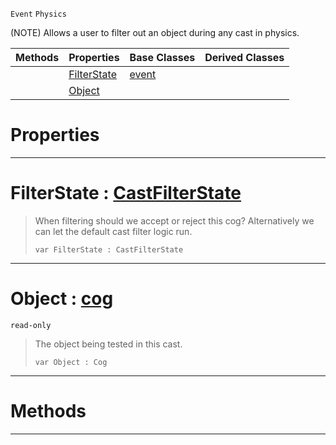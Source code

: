  `Event` `Physics`



(NOTE) Allows a user to filter out an object during any cast in physics.

|Methods|Properties|Base Classes|Derived Classes|
|---|---|---|---|
| |[ FilterState](https://github.com/dragonCASTjosh/PlasmaDocs/blob/master/code_reference/class_reference/castfilterevent.markdown#filterstate-plasma-engine)|[event](https://github.com/dragonCASTjosh/PlasmaDocs/blob/master/code_reference/class_reference/event.markdown)| |
| |[ Object](https://github.com/dragonCASTjosh/PlasmaDocs/blob/master/code_reference/class_reference/castfilterevent.markdown#object-plasma-engine-docum)| | |


 #  Properties


---  
 #  FilterState : [CastFilterState](https://github.com/dragonCASTjosh/PlasmaDocs/blob/master/code_reference/enum_reference.markdown#castfilterstate)

> When filtering should we accept or reject this cog? Alternatively we can let the default cast filter logic run.
> ``` lang=cpp, name=Lightning
> var FilterState : CastFilterState


---  
 #  Object : [cog](https://github.com/dragonCASTjosh/PlasmaDocs/blob/master/code_reference/class_reference/cog.markdown)

 `read-only`

> The object being tested in this cast.
> ``` lang=cpp, name=Lightning
> var Object : Cog


---  
 #  Methods


---  
 

 